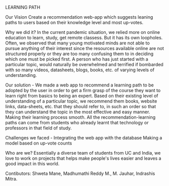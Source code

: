 LEARNING PATH

Our Vision
Create a recommendation web-app which suggests leaning paths to users based on their knowledge level and most up-votes.

Why we did it?
In the current pandemic situation, we relied more on online education to learn, study, get remote classess. But it has its own loopholes. Often, we observed that many young motivated minds are not able to pursue anything of their interest since the resources available online are not structured properly or they are too many confusing them to in deciding which one must be picked first.
A person who has just started with a particular topic, would naturally be overwhelmed and terrified if bombarded with so many videos, datasheets, blogs, books, etc. of varying levels of understanding.

Our solution - 
We made a web app to recommend a learning path to be adopted by the user in order to get a firm grasp of the course they want to learn right from basics to being an expert.
Based on their existing level of understanding of a particular topic, we recommend them books, website links, data-sheets, etc. that they should refer to, in such an order so that they can understand the topic in the most effective and easy manner. Making their learning process smooth. All the recommendation-learning paths can come from students who already learnt that technology or professors in that field of study. 

Challenges we faced - 
Integrating the web app with the database
Making a model based on up-vote counts

Who are we?
Essentially a diverse team of students from UC and India, we love to work on projects that helps make people's lives easier and leaves a good impact in this world.

Contibutors:
Shweta Mane, 
Madhumathi Reddy M., 
M.	Jauhar, 
Indrashis Mitra.

